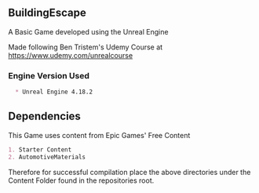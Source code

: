## BuildingEscape
A Basic Game developed using the Unreal Engine

Made following Ben Tristem's Udemy Course at https://www.udemy.com/unrealcourse

### Engine Version Used
```markdown
  * Unreal Engine 4.18.2
```

## Dependencies
This Game uses content from Epic Games' Free Content

```markdown
1. Starter Content
2. AutomotiveMaterials
```

Therefore for successful compilation place the above directories under the Content Folder found in the repositories root.
